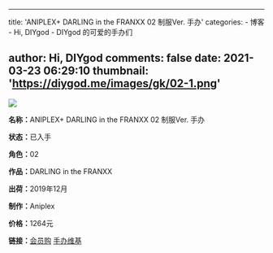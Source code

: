 
---
title: 'ANIPLEX+ DARLING in the FRANXX 02 制服Ver. 手办'
categories: 
    - 博客
    - Hi, DIYgod
    - DIYgod 的可爱的手办们

author: Hi, DIYgod
comments: false
date: 2021-03-23 06:29:10
thumbnail: 'https://diygod.me/images/gk/02-1.png'
---

<div>   
<div class="gk-img"><picture><source srcset="/images/gk/02-1.webp" type="image/webp"><img loading="lazy" src="https://diygod.me/images/gk/02-1.png" referrerpolicy="no-referrer"></picture></div><div class="gk-desc"><p><strong>名称：</strong>ANIPLEX+ DARLING in the FRANXX 02 制服Ver. 手办</p><p><strong>状态：</strong>已入手</p><p><strong>角色：</strong>02</p><p><strong>作品：</strong>DARLING in the FRANXX</p><p><strong>出荷：</strong>2019年12月</p><p><strong>制作：</strong>Aniplex</p><p><strong>价格：</strong>1264元</p><p><strong>链接：</strong><a target="_blank" rel="noopener" href="https://mall.bilibili.com/detail.html?itemsVersion=2&shopId=2233&loadingShow=1&noTitleBar=1#itemsId=10008556">会员购</a> <a target="_blank" rel="noopener" href="https://www.hpoi.net/hobby/42076">手办维基</a></p></div>  
</div>
            
